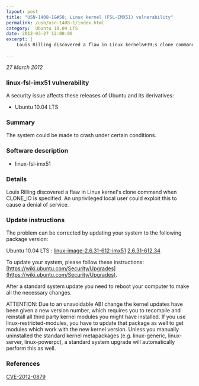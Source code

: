 ```yaml
---
layout: post
title: "USN-1408-1&#58; Linux kernel (FSL-IMX51) vulnerability"
permalink: /usn/usn-1408-1/index.html
category:  Ubuntu 10.04 LTS
date: 2012-03-27 12:00:00
excerpt: |
    Louis Rilling discovered a flaw in Linux kernel&#39;s clone command when CLONE_IO is specified. An unprivileged local user could exploit this to cause a denial of service. 
    
--- 
```

 
 

*27 March 2012*

### linux-fsl-imx51 vulnerability

A security issue affects these releases of Ubuntu and its derivatives:

* Ubuntu 10.04 LTS

### Summary

The system could be made to crash under certain conditions. 

### Software description

* linux-fsl-imx51 

### Details

Louis Rilling discovered a flaw in Linux kernel&#39;s clone command when CLONE_IO is specified. An unprivileged local user could exploit this to cause a denial of service. 

### Update instructions

The problem can be corrected by updating your system to the following package version:

Ubuntu 10.04 LTS
 : [linux-image-2.6.31-612-imx51](https://launchpad.net/ubuntu/+source/linux-fsl-imx51) <span> [2.6.31-612.34](https://launchpad.net/ubuntu/+source/linux-fsl-imx51/2.6.31-612.34) </span> 

To update your system, please follow these instructions: [https://wiki.ubuntu.com/Security/Upgrades](https://wiki.ubuntu.com/Security/Upgrades).

After a standard system update you need to reboot your computer to make all the necessary changes.

ATTENTION: Due to an unavoidable ABI change the kernel updates have been given a new version number, which requires you to recompile and reinstall all third party kernel modules you might have installed. If you use linux-restricted-modules, you have to update that package as well to get modules which work with the new kernel version. Unless you manually uninstalled the standard kernel metapackages (e.g. linux-generic, linux-server, linux-powerpc), a standard system upgrade will automatically perform this as well. 

### References

 
 [CVE-2012-0879](http://people.ubuntu.com/~ubuntu-security/cve/CVE-2012-0879)
 

